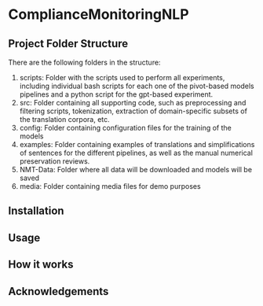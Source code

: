 # ComplianceMonitoringNLP

## Project Folder Structure
There are the following folders in the structure:

1. scripts: Folder with the scripts used to perform all experiments, including individual bash scripts for each one of the pivot-based models pipelines and a python script for the gpt-based experiment.
2. src: Folder containing all supporting code, such as preprocessing and filtering scripts, tokenization, extraction of domain-specific subsets of the translation corpora, etc.
3. config: Folder containing configuration files for the training of the models
4. examples: Folder containing examples of translations and simplifications of sentences for the different pipelines, as well as the manual numerical preservation reviews.
5. NMT-Data: Folder where all data will be downloaded and models will be saved
6. media: Folder containing media files for demo purposes

## Installation


## Usage

## How it works

## Acknowledgements


